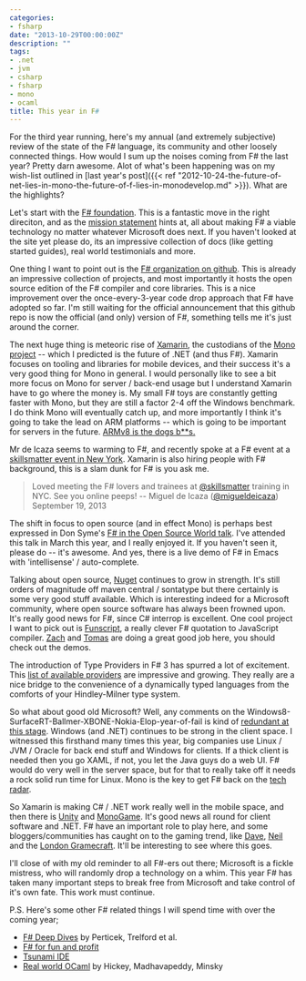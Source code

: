 ```yaml
---
categories:
- fsharp
date: "2013-10-29T00:00:00Z"
description: ""
tags:
- .net
- jvm
- csharp
- fsharp
- mono
- ocaml
title: This year in F#
---
```


For the third year running, here's my annual (and extremely subjective) review of the state of the F# language, its community and other loosely connected things. How would I sum up the noises coming from F# the last year? Pretty darn awesome. Alot of what's been happening was on my wish-list outlined in [last year's post]({{< ref "2012-10-24-the-future-of-net-lies-in-mono-the-future-of-f-lies-in-monodevelop.md" >}}). What are the highlights?

<!--more-->

Let's start with the [F# foundation](http://fsharp.org/). This is a fantastic move in the right direciton, and as the [mission statement](http://fsharp.org/foundation.html) hints at, all about making F# a viable technology no matter whatever Microsoft does next. If you haven't looked at the site yet please do, its an impressive collection of docs (like getting started guides), real world testimonials and more.

One thing I want to point out is the [F# organization on github](https://github.com/fsharp/). This is already an impressive collection of projects, and most importantly it hosts the open source edition of the F# compiler and core libraries. This is a nice improvement over the once-every-3-year code drop approach that F# have adopted so far. I'm still waiting for the official announcement that this github repo is now the official (and only) version of F#, something tells me it's just around the corner.

The next huge thing is meteoric rise of [Xamarin](http://xamarin.com/), the custodians of the [Mono project](http://www.mono-project.com/Main_Page) -- which I predicted is the future of .NET (and thus F#). Xamarin focuses on tooling and libraries for mobile devices, and their success it's a very good thing for Mono in general. I would personally like to see a bit more focus on Mono for server / back-end usage but I understand Xamarin have to go where the money is. My small F# toys are constantly getting faster with Mono, but they are still a factor 2-4 off the Windows benchmark. I do think Mono will eventually catch up, and more importantly I think it's going to take the lead on ARM platforms -- which is going to be important for servers in the future. [ARMv8 is the dogs b**s.](https://twitter.com/migueldeicaza/statuses/382307711213260801)

Mr de Icaza seems to warming to F#, and recently spoke at a F# event at a [skillsmatter event in New York](http://skillsmatter.com/podcast/scala/keynote-4066). Xamarin is also hiring people with F# background, this is a slam dunk for F# is you ask me.

> Loved meeting the F# lovers and trainees at [@skillsmatter](https://twitter.com/skillsmatter) training in NYC. See you online peeps! -- Miguel de Icaza ([@migueldeicaza](https://twitter.com/migueldeicaza/statuses/380835425176539136)) September 19, 2013

The shift in focus to open source (and in effect Mono) is perhaps best expressed in Don Syme's [F# in the Open Source World talk](http://skillsmatter.com/podcast/scala/keynote-4011). I've attended this talk in March this year, and I really enjoyed it. If you haven't seen it, please do -- it's awesome. And yes, there is a live demo of F# in Emacs with 'intellisense' / auto-complete.

Talking about open source, [Nuget](http://www.nuget.org/) continues to grow in strength. It's still orders of magnitude off maven central / sontatype but there certainly is some very good stuff available. Which is interesting indeed for a Microsoft community, where open source software has always been frowned upon. It's really good news for F#, since C# interrop is excellent. One cool project I want to pick out is [Funscript](http://funscript.info/), a really clever F# quotation to JavaScript compiler. [Zach](http://zbray.com/) and [Tomas](http://tomasp.net/) are doing a great good job here, you should check out the demos.

The introduction of Type Providers in F# 3 has spurred a lot of excitement. This [list of available providers](http://sergeytihon.wordpress.com/2013/08/05/f-type-providers-news-from-the-battlefields/) are impressive and growing. They really are a nice bridge to the convenience of a dynamically typed languages from the comforts of your Hindley-Milner type system.

So what about good old Microsoft? Well, any comments on the Windows8-SurfaceRT-Ballmer-XBONE-Nokia-Elop-year-of-fail  is kind of [redundant at this stage](http://www.youtube.com/watch?v=xqmj-9XlDzY). Windows (and .NET) continues to be strong in the client space. I witnessed this firsthand many times this year, big companies use Linux / JVM / Oracle for back end stuff and Windows for clients. If a thick client is needed then you go XAML, if not, you let the Java guys do a web UI. F# would do very well in the server space, but for that to really take off it needs a rock solid run time for Linux. Mono is the key to get F# back on the [tech radar](http://www.thoughtworks.com/radar).

So Xamarin is making C# / .NET work really well in the mobile space, and then there is [Unity](http://unity3d.com/) and [MonoGame](http://monogame.net/). It's good news all round for client software and .NET. F# have an important role to play here, and some bloggers/communities has caught on to the gaming trend, like [Dave](http://7sharpnine.com/), [Neil](http://neildanson.wordpress.com/) and the [London Gramecraft](http://skillsmatter.com/event/java-jee/london-gamecraft). It'll be interesting to see where this goes.

I'll close of with my old reminder to all F#-ers out there; Microsoft is a fickle mistress, who will randomly drop a technology on a whim. This year F# has taken many important steps to break free from Microsoft and take control of it's own fate. This work must continue.

P.S. Here's some other F# related things I will spend time with over the coming year;

* [F# Deep Dives](http://www.manning.com/petricek2/) by Perticek, Trelford et al.
* [F# for fun and profit](http://fsharpforfunandprofit.com/)
* [Tsunami IDE](http://tsunami.io/)
* [Real world OCaml](https://realworldocaml.org/) by Hickey, Madhavapeddy, Minsky

